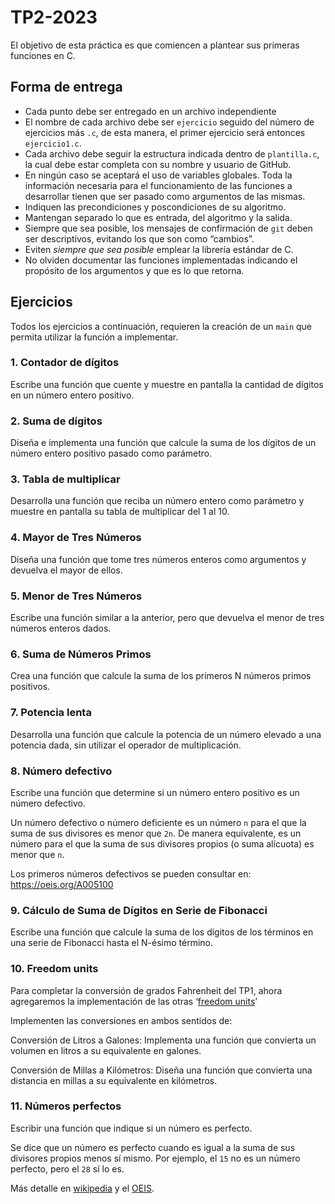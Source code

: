 
# TP2-2023

El objetivo de esta práctica es que comiencen a plantear sus primeras funciones en C.

## Forma de entrega

* Cada punto debe ser entregado en un archivo independiente
* El nombre de cada archivo debe ser `ejercicio` seguido 
del número de ejercicios más `.c`, de esta manera, el primer ejercicio será entonces `ejercicio1.c`.
* Cada archivo debe seguir la estructura indicada dentro de `plantilla.c`, la cual debe estar completa con su nombre y usuario de GitHub. 
* En ningún caso se aceptará el uso de variables globales. Toda la información necesaria para el funcionamiento de las funciones a desarrollar tienen que ser pasado como argumentos de las mismas.
* Indiquen las precondiciones y poscondiciones de su algoritmo.
* Mantengan separado lo que es entrada, del algoritmo y la salida.
* Siempre que sea posible, los mensajes de confirmación de `git` deben ser descriptivos, evitando los que son como “cambios”.
* Eviten _siempre que sea posible_ emplear la librería estándar de C.
* No olviden documentar las funciones implementadas indicando el propósito de los argumentos y que es lo que retorna.

## Ejercicios
Todos los ejercicios a continuación, requieren la creación de un `main` que permita utilizar la función a implementar.

### 1. Contador de dígitos
Escribe una función que cuente y muestre en pantalla la cantidad de dígitos en un número entero positivo.

### 2. Suma de dígitos
Diseña e implementa una función que calcule la suma de los dígitos de un número entero positivo pasado como parámetro.

### 3. Tabla de multiplicar
Desarrolla una función que reciba un número entero como parámetro y muestre en pantalla su tabla de multiplicar del 1 al 10.

### 4. Mayor de Tres Números
Diseña una función que tome tres números enteros como argumentos y devuelva el mayor de ellos.

### 5. Menor de Tres Números
Escribe una función similar a la anterior, pero que devuelva el menor de tres números enteros dados.

### 6. Suma de Números Primos
Crea una función que calcule la suma de los primeros N números primos positivos.

### 7. Potencia lenta
Desarrolla una función que calcule la potencia de un número elevado a una potencia dada, sin utilizar el operador de multiplicación.

### 8. Número defectivo
Escribe una función que determine si un número entero positivo es un número defectivo.

Un número defectivo o número deficiente es un número `n` para el que la suma de sus divisores es menor que `2n`. De manera equivalente, es un número para el que la suma de sus divisores propios (o suma alícuota) es menor que `n`.

Los primeros números defectivos se pueden consultar en: https://oeis.org/A005100

### 9. Cálculo de Suma de Dígitos en Serie de Fibonacci
Escribe una función que calcule la suma de los dígitos de los términos en una serie de Fibonacci hasta el N-ésimo término.

### 10. Freedom units
Para completar la conversión de grados Fahrenheit del TP1, ahora agregaremos la implementación de las otras ‘[freedom units](https://en.wiktionary.org/wiki/freedom_units)’

Implementen las conversiones en ambos sentidos de:

Conversión de Litros a Galones: Implementa una función que convierta un volumen en litros a su equivalente en galones.

Conversión de Millas a Kilómetros: Diseña una función que convierta una distancia en millas a su equivalente en kilómetros.

### 11. Números perfectos

Escribir una función que indique si un número es perfecto.

Se dice que un número es perfecto cuando es igual a la suma de sus divisores propios menos sí mismo. Por ejemplo, el `15` no es un número perfecto, pero el `28` sí lo es.

Más detalle en [wikipedia](https://es.wikipedia.org/wiki/N%C3%BAmero_perfecto) y el [OEIS](https://oeis.org/A000396).


